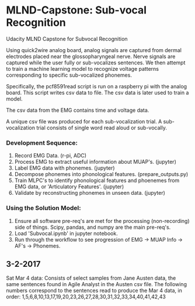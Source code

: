 # MLND-Capstone: Sub-vocal Recognition
Udacity MLND Capstone for Subvocal Recognition

Using quick2wire analog board, analog signals are captured from dermal electrodes placed near the glossopharyngeal nerve.
Nerve signals are captured while the user fully or sub-vocalizes sentences.
We then attempt to train a machine learning model to recognize voltage patterns corresponding to specific sub-vocalized phonemes.

Specifically, the pcf8591read script is run on a raspberry pi with the analog board.
This script writes csv data to file.
The csv data is later used to train a model.

The csv data from the EMG contains time and voltage data.

A unique csv file was produced for each sub-vocalization trial. A sub-vocalization trial consists of single word read aloud or sub-vocally.

### Development Sequence:
1. Record EMG Data. (r-pi, ADC)
2. Process EMG to extract useful information about MUAP's. (jupyter)
2. Label EMG data with phonemes. (jupyter)
3. Decompose phonemes into phonological features. (prepare_outputs.py)
4. Train MLPC's to identify phonological features and phoenemes from EMG data, or 'Articulatory Features'. (jupyter)
5. Validate by reconstructing phonemes in unseen data. (jupyter)

### Using the Solution Model:
1. Ensure all software pre-req's are met for the processing (non-recording) side of things. Scipy, pandas, and numpy are the main pre-req's.
2. Load 'Subvocal.ipynb' in jupyter notebook.
3. Run through the workflow to see progression of EMG -> MUAP Info -> AF's -> Phonemes.













## 3-2-2017

Sat Mar 4 data: Consists of select samples from Jane Austen data, the same sentences found in Agile Analyst in the Austen csv file. The following numbers correspond to the sentences read to produce the Mar 4 data, in order: 1,5,6,8,10,13,17,19,20,23,26,27,28,30,31,32,33,34,40,41,42,43

